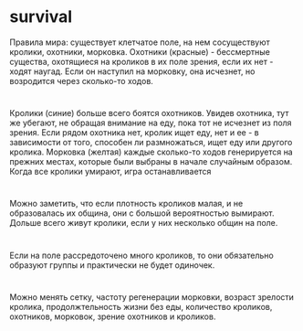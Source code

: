 # survival
Правила мира:
существует клетчатое поле, на нем сосуществуют кролики, охотники, морковка. 
Охотники (красные) - бессмертные существа, охотящиеся на кроликов в их поле зрения, если их нет - ходят наугад. Если он наступил на морковку, она исчезнет, но возродится через сколько-то ходов.
#
Кролики (синие) больше всего боятся охотников. Увидев охотника, тут же убегают, не обращая внимание на еду, пока тот не исчезнет из поля зрения. 
Если рядом охотника нет, кролик ищет еду, нет и ее - в зависимости от того, способен ли размножаться, ищет еду или другого кролика.
Морковка (желтая) каждые сколько-то ходов генерируется на прежних местах, которые были выбраны в начале случайным образом.
Когда все кролики умирают, игра останавливается
#
Можно заметить, что если плотность кроликов малая, и не образовалась их община, они с большой вероятностью вымирают.
Дольше всего живут кролики, если у них несколько общин на поле.
#
Если на поле рассредоточено много кроликов, то они обязательно образуют группы и практически не будет одиночек.
#
Можно менять сетку, частоту регенерации морковки, возраст зрелости кролика, продолжтельность жизни без еды, количество кроликов, охотников, морковок, зрение охотников и кроликов.
